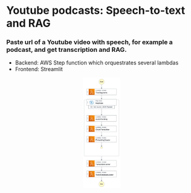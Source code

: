 # Youtube podcasts: Speech-to-text and RAG
### Paste url of a Youtube video with speech, for example a podcast, and get transcription and RAG.  
* Backend: AWS Step function which orquestrates several lambdas
* Frontend: Streamlit

<!-- ![Step functions graph](https://github.com/aguille-vert/podcasts/blob/main/step_functions_graph.png) -->

<p align="center">
    <a href="https://github.com/aguille-vert/podcasts/blob/main/step_functions_graph.png" target="_blank">
        <img src="https://github.com/aguille-vert/podcasts/blob/main/step_functions_graph.png" alt="Step functions graph" width="100"/>
    </a>
</p>
